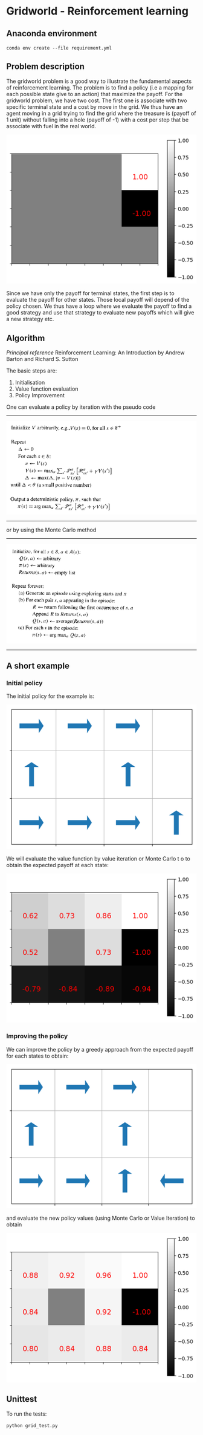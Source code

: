 # Gridworld - Reinforcement learning



## Anaconda environment

```
conda env create --file requirement.yml
```

## Problem description

The gridworld problem is a good way to illustrate the fundamental aspects of reinforcement learning. The problem is to find a policy (i.e a mapping for each possible state give to an action) that maximize the payoff.  For the gridworld problem, we have two cost. The first one is associate with two specific terminal state and a cost by move in the grid. We thus have an agent moving in a grid trying to find the grid where the treasure is (payoff of 1 unit) without falling into a hole (payoff of -1) with a cost per step that be associate with fuel in the real world.

![](./figures/payoffs.png)

Since we have only the payoff for terminal states, the first step is to evaluate the payoff for other states. Those local payoff will depend of the policy chosen. We thus have a loop where we evaluate the payoff to find a good strategy and use that strategy to evaluate new payoffs which will give a new strategy etc.



## Algorithm

*Principal reference* Reinforcement Learning: An Introduction by Andrew Barton and Richard S. Sutton

The basic steps are:

1. Initialisation 
2. Value function evaluation
3. Policy Improvement

One can evaluate a policy by iteration with the pseudo code

-------------------

![](./figures/pseudo_code_value_evaluation_Iteration.png)



-----------------------

or by using the Monte Carlo method

---------------------------

![](./figures/pseudo_code_value_function_MC.png)

-----------------------




## A short example

### Initial policy

The initial policy for the example is:

![](./figures/initial_policy.png)



We will evaluate the value function by value iteration or Monte Carlo t o to obtain the expected payoff at each state:

![](./figures/intial_policy_values.png)

### Improving the policy

We can improve the policy by a greedy approach from the expected payoff for each states to obtain:



![](./figures/second_policy.png)



and evaluate the new policy values (using Monte Carlo or Value Iteration)  to obtain



![](./figures/second_policy_values_MonteCarlo.png)



## Unittest

To run the tests:

```bash
python grid_test.py
```







